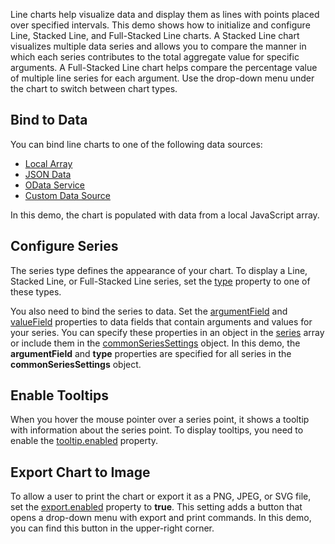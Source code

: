 Line charts help visualize data and display them as lines with points placed over specified intervals. This demo shows how to initialize and configure Line, Stacked Line, and Full-Stacked Line charts. A Stacked Line chart visualizes multiple data series and allows you to compare the manner in which each series contributes to the total aggregate value for specific arguments. A Full-Stacked Line chart helps compare the percentage value of multiple line series for each argument. Use the drop-down menu under the chart to switch between chart types.
<!--split-->

## Bind to Data

You can bind line charts to one of the following data sources: 

* [Local Array](/Documentation/Guide/Data_Binding/Specify_a_Data_Source/Local_Array/)
* [JSON Data](/Documentation/Guide/Data_Binding/Specify_a_Data_Source/Read-Only_Data_in_JSON_Format/)
* [OData Service](/Documentation/Guide/Data_Binding/Specify_a_Data_Source/OData/)
* [Custom Data Source](/Documentation/Guide/Data_Binding/Specify_a_Data_Source/Custom_Data_Sources/)

In this demo, the chart is populated with data from a local JavaScript array.

## Configure Series

The series type defines the appearance of your chart. To display a Line, Stacked Line, or Full-Stacked Line series, set the [type](/Documentation/ApiReference/UI_Components/dxChart/Configuration/#type) property to one of these types. 

You also need to bind the series to data. Set the [argumentField](/Documentation/ApiReference/UI_Components/dxChart/Configuration/series/#argumentField) and [valueField](/Documentation/ApiReference/UI_Components/dxChart/Configuration/series/#valueField) properties to data fields that contain arguments and values for your series. You can specify these properties in an object in the [series](/Documentation/ApiReference/UI_Components/dxChart/Configuration/series/) array or include them in the [commonSeriesSettings](/Documentation/ApiReference/UI_Components/dxChart/Configuration/commonSeriesSettings/) object. In this demo, the **argumentField** and **type** properties are specified for all series in the **commonSeriesSettings** object.

## Enable Tooltips

When you hover the mouse pointer over a series point, it shows a tooltip with information about the series point. To display tooltips, you need to enable the [tooltip.enabled](/Documentation/ApiReference/UI_Components/dxChart/Configuration/tooltip/#enabled) property. 

## Export Chart to Image

To allow a user to print the chart or export it as a PNG, JPEG, or SVG file, set the [export.enabled](/Documentation/ApiReference/UI_Components/dxChart/Configuration/export/#enabled) property to **true**. This setting adds a button that opens a drop-down menu with export and print commands. In this demo, you can find this button in the upper-right corner.